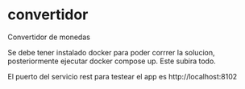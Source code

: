# convertidor
Convertidor de monedas

Se debe tener instalado docker para poder corrrer la solucion, posteriormente ejecutar docker compose up. Este subira todo.

El puerto del servicio rest para testear el app es http://localhost:8102
